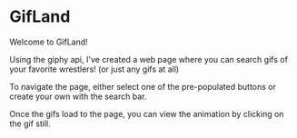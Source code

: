 # GifLand
Welcome to GifLand!

Using the giphy api, I've created a web page where you can search gifs of your favorite wrestlers! (or just any gifs at all)

To navigate the page, either select one of the pre-populated buttons or create your own with the search bar. 

Once the gifs load to the page, you can view the animation by clicking on the gif still.